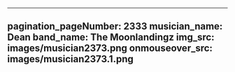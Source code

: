 ------
pagination_pageNumber: 2333
musician_name: Dean
band_name: The Moonlandingz
img_src: images/musician2373.png
onmouseover_src: images/musician2373.1.png
------